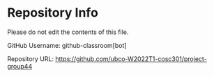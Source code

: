 # Repository Info
Please do not edit the contents of this file.

GitHub Username: github-classroom[bot]

Repository URL: https://github.com/ubco-W2022T1-cosc301/project-group44
